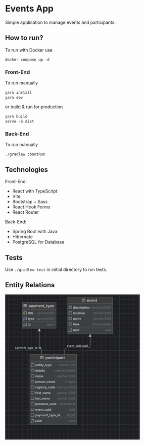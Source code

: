 # Events App
Simple application to manage events and participants.

## How to run?

To run with Docker use 
```shell 
docker compose up -d
```

### Front-End
To run manually

```shell
yarn install
yarn dev
```

or build & run for production

```shell
yarn build
serve -S dist
```

### Back-End

To run manually
```shell
./gradlew :bootRun
```

## Technologies

Front-End:
* React with TypeScript
* Vite
* Bootstrap + Sass
* React Hook Forms
* React Router

Back-End:
* Spring Boot with Java
* Hibernate
* PostgreSQL for Database

## Tests

Use `./gradlew test` in initial directory to run tests.

## Entity Relations

![img.png](db_schema.png)